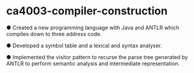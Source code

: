 # ca4003-compiler-construction
● Created a new programming language with Java and ANTLR which compiles down to three address code.

● Developed a symbol table and a lexical and syntax analyser.

● Implemented the visitor pattern to recurse the parse tree generated by ANTLR to perform semantic analysis and intermediate representation.
